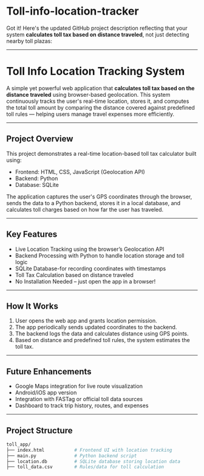 # Toll-info-location-tracker
Got it! Here's the updated GitHub project description reflecting that your system **calculates toll tax based on distance traveled**, not just detecting nearby toll plazas:

---

# Toll Info Location Tracking System

A simple yet powerful web application that **calculates toll tax based on the distance traveled** using browser-based geolocation. This system continuously tracks the user's real-time location, stores it, and computes the total toll amount by comparing the distance covered against predefined toll rules — helping users manage travel expenses more efficiently.

---

## Project Overview

This project demonstrates a real-time location-based toll tax calculator built using:
- Frontend: HTML, CSS, JavaScript (Geolocation API)
- Backend: Python
- Database: SQLite

The application captures the user's GPS coordinates through the browser, sends the data to a Python backend, stores it in a local database, and calculates toll charges based on how far the user has traveled.

---

## Key Features

- Live Location Tracking using the browser’s Geolocation API  
- Backend Processing with Python to handle location storage and toll logic  
- SQLite Database-for recording coordinates with timestamps  
- Toll Tax Calculation based on distance traveled  
- No Installation Needed – just open the app in a browser!

---

## How It Works

1. User opens the web app and grants location permission.
2. The app periodically sends updated coordinates to the backend.
3. The backend logs the data and calculates distance using GPS points.
4. Based on distance and predefined toll rules, the system estimates the toll tax.

---

## Future Enhancements

- Google Maps integration for live route visualization
- Android/iOS app version
- Integration with FASTag or official toll data sources
- Dashboard to track trip history, routes, and expenses

---

## Project Structure

```bash
toll_app/
├── index.html           # Frontend UI with location tracking
├── main.py              # Python backend script
├── location.db          # SQLite database storing location data
├── toll_data.csv        # Rules/data for toll calculation
```
